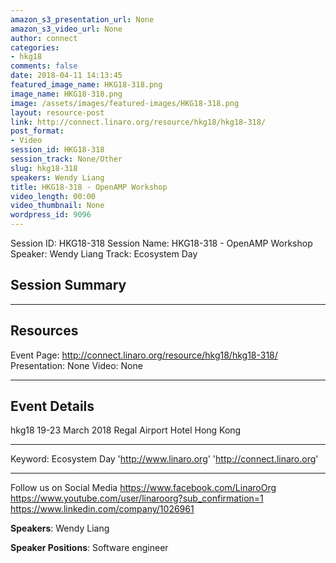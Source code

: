 ```yaml
---
amazon_s3_presentation_url: None
amazon_s3_video_url: None
author: connect
categories:
- hkg18
comments: false
date: 2018-04-11 14:13:45
featured_image_name: HKG18-318.png
image_name: HKG18-318.png
image: /assets/images/featured-images/HKG18-318.png
layout: resource-post
link: http://connect.linaro.org/resource/hkg18/hkg18-318/
post_format:
- Video
session_id: HKG18-318
session_track: None/Other
slug: hkg18-318
speakers: Wendy Liang
title: HKG18-318 - OpenAMP Workshop
video_length: 00:00
video_thumbnail: None
wordpress_id: 9096
---
```


Session ID: HKG18-318
Session Name: HKG18-318 - OpenAMP Workshop
Speaker: Wendy Liang
Track: Ecosystem Day

## Session Summary

---

## Resources

Event Page: http://connect.linaro.org/resource/hkg18/hkg18-318/
Presentation: None
Video: None

---

## Event Details

hkg18
19-23 March 2018
Regal Airport Hotel Hong Kong

---

Keyword: Ecosystem Day
'http://www.linaro.org'
'http://connect.linaro.org'

---

Follow us on Social Media
https://www.facebook.com/LinaroOrg
https://www.youtube.com/user/linaroorg?sub_confirmation=1
https://www.linkedin.com/company/1026961

**Speakers**: Wendy Liang

**Speaker Positions**: Software engineer